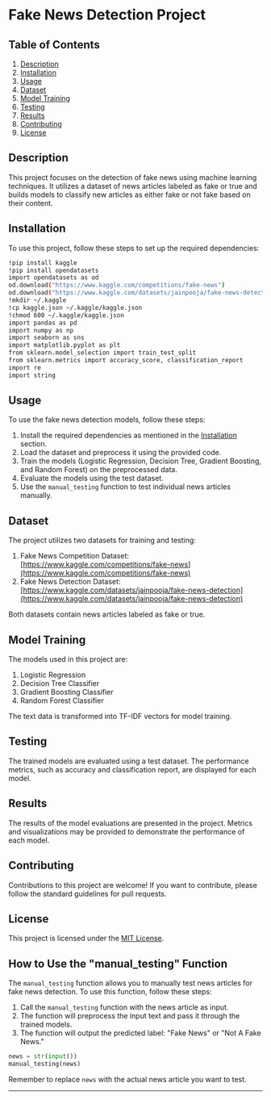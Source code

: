 

# Fake News Detection Project

## Table of Contents

1. [Description](#description)
2. [Installation](#installation)
3. [Usage](#usage)
4. [Dataset](#dataset)
5. [Model Training](#model-training)
6. [Testing](#testing)
7. [Results](#results)
8. [Contributing](#contributing)
9. [License](#license)

## Description

This project focuses on the detection of fake news using machine learning techniques. It utilizes a dataset of news articles labeled as fake or true and builds models to classify new articles as either fake or not fake based on their content.

## Installation

To use this project, follow these steps to set up the required dependencies:

```bash
!pip install kaggle
!pip install opendatasets
import opendatasets as od
od.download("https://www.kaggle.com/competitions/fake-news")
od.download("https://www.kaggle.com/datasets/jainpooja/fake-news-detection")
!mkdir ~/.kaggle
!cp kaggle.json ~/.kaggle/kaggle.json
!chmod 600 ~/.kaggle/kaggle.json
import pandas as pd
import numpy as np
import seaborn as sns
import matplotlib.pyplot as plt
from sklearn.model_selection import train_test_split
from sklearn.metrics import accuracy_score, classification_report
import re
import string
```

## Usage

To use the fake news detection models, follow these steps:

1. Install the required dependencies as mentioned in the [Installation](#installation) section.
2. Load the dataset and preprocess it using the provided code.
3. Train the models (Logistic Regression, Decision Tree, Gradient Boosting, and Random Forest) on the preprocessed data.
4. Evaluate the models using the test dataset.
5. Use the `manual_testing` function to test individual news articles manually.

## Dataset

The project utilizes two datasets for training and testing:

1. Fake News Competition Dataset: [https://www.kaggle.com/competitions/fake-news](https://www.kaggle.com/competitions/fake-news)
2. Fake News Detection Dataset: [https://www.kaggle.com/datasets/jainpooja/fake-news-detection](https://www.kaggle.com/datasets/jainpooja/fake-news-detection)

Both datasets contain news articles labeled as fake or true.

## Model Training

The models used in this project are:

1. Logistic Regression
2. Decision Tree Classifier
3. Gradient Boosting Classifier
4. Random Forest Classifier

The text data is transformed into TF-IDF vectors for model training.

## Testing

The trained models are evaluated using a test dataset. The performance metrics, such as accuracy and classification report, are displayed for each model.

## Results

The results of the model evaluations are presented in the project. Metrics and visualizations may be provided to demonstrate the performance of each model.

## Contributing

Contributions to this project are welcome! If you want to contribute, please follow the standard guidelines for pull requests.

## License

This project is licensed under the [MIT License](LICENSE).

## How to Use the "manual_testing" Function

The `manual_testing` function allows you to manually test news articles for fake news detection. To use this function, follow these steps:

1. Call the `manual_testing` function with the news article as input.
2. The function will preprocess the input text and pass it through the trained models.
3. The function will output the predicted label: "Fake News" or "Not A Fake News."

```python
news = str(input())
manual_testing(news)
```

Remember to replace `news` with the actual news article you want to test.

---
